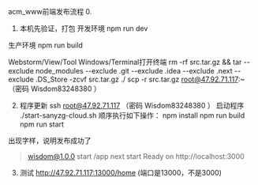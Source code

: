 acm_www前端发布流程
0.

1. 本机先验证，打包
开发环境
npm run dev

生产环境
npm run build


Webstorm/View/Tool Windows/Terminal打开终端
rm -rf src.tar.gz && tar --exclude node_modules --exclude .git --exclude .idea --exclude .next --exclude .DS_Store -zcvf src.tar.gz ./
scp -r src.tar.gz root@47.92.71.117:~     （密码 Wisdom83248380 ）

2. 程序更新
ssh root@47.92.71.117    （密码 Wisdom83248380 ）
启动程序 ./start-sanyzg-cloud.sh
顺序执行如下操作：
npm install
npm run build
npm run start

出现字样，说明发布成功了
> wisdom@1.0.0 start /app
> next start
> Ready on http://localhost:3000

3. 测试
http://47.92.71.117:13000/home   (端口是13000，不是3000)


